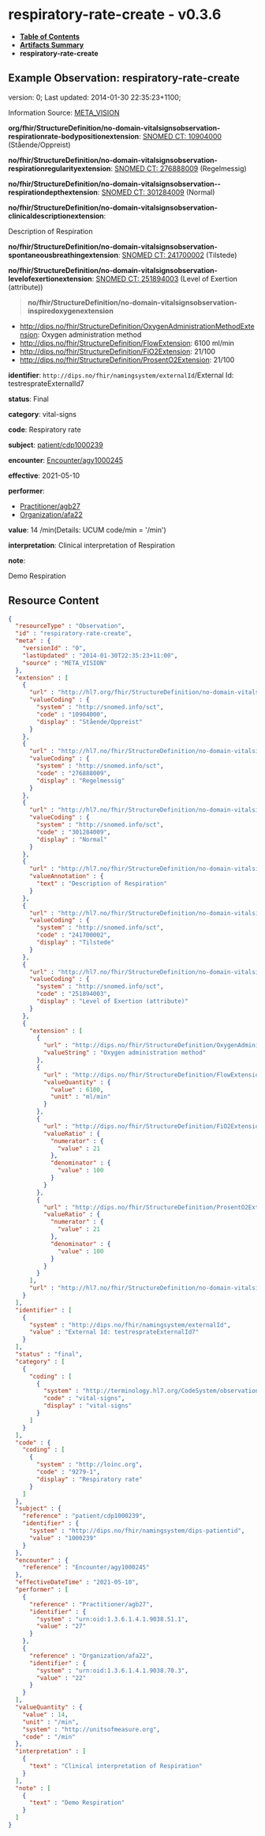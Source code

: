 # respiratory-rate-create - v0.3.6

* [**Table of Contents**](toc.md)
* [**Artifacts Summary**](artifacts.md)
* **respiratory-rate-create**

## Example Observation: respiratory-rate-create

version: 0; Last updated: 2014-01-30 22:35:23+1100; 

Information Source: [META_VISION](https://simplifier.net/resolve?scope=hl7.fhir.no.basis@2.2.2&canonical=http://fhir.org/packages/hl7.fhir.no.basis/META_VISION)

**org/fhir/StructureDefinition/no-domain-vitalsignsobservation-respirationrate-bodypositionextension**: [SNOMED CT: 10904000](http://snomed.info/id/10904000) (Stående/Oppreist)

**no/fhir/StructureDefinition/no-domain-vitalsignsobservation-respirationregularityextension**: [SNOMED CT: 276888009](http://snomed.info/id/276888009) (Regelmessig)

**no/fhir/StructureDefinition/no-domain-vitalsignsobservation--respirationdepthextension**: [SNOMED CT: 301284009](http://snomed.info/id/301284009) (Normal)

**no/fhir/StructureDefinition/no-domain-vitalsignsobservation-clinicaldescriptionextension**: 

> 

Description of Respiration


**no/fhir/StructureDefinition/no-domain-vitalsignsobservation-spontaneousbreathingextension**: [SNOMED CT: 241700002](http://snomed.info/id/241700002) (Tilstede)

**no/fhir/StructureDefinition/no-domain-vitalsignsobservation-levelofexertionextension**: [SNOMED CT: 251894003](http://snomed.info/id/251894003) (Level of Exertion (attribute))

> **no/fhir/StructureDefinition/no-domain-vitalsignsobservation-inspiredoxygenextension**
* http://dips.no/fhir/StructureDefinition/OxygenAdministrationMethodExtension: Oxygen administration method
* http://dips.no/fhir/StructureDefinition/FlowExtension: 6100 ml/min
* http://dips.no/fhir/StructureDefinition/FiO2Extension: 21/100
* http://dips.no/fhir/StructureDefinition/ProsentO2Extension: 21/100

**identifier**: `http://dips.no/fhir/namingsystem/externalId`/External Id: testresprateExternalId7

**status**: Final

**category**: vital-signs

**code**: Respiratory rate

**subject**: [patient/cdp1000239](https://simplifier.net/resolve?scope=hl7.fhir.no.basis@2.2.2&canonical=http://fhir.org/packages/hl7.fhir.no.basis/patient/cdp1000239)

**encounter**: [Encounter/agy1000245](https://simplifier.net/resolve?scope=hl7.fhir.no.basis@2.2.2&canonical=http://fhir.org/packages/hl7.fhir.no.basis/Encounter/agy1000245)

**effective**: 2021-05-10

**performer**: 

* [Practitioner/agb27](https://simplifier.net/resolve?scope=hl7.fhir.no.basis@2.2.2&canonical=http://fhir.org/packages/hl7.fhir.no.basis/Practitioner/agb27)
* [Organization/afa22](https://simplifier.net/resolve?scope=hl7.fhir.no.basis@2.2.2&canonical=http://fhir.org/packages/hl7.fhir.no.basis/Organization/afa22)

**value**: 14 /min(Details: UCUM code/min = '/min')

**interpretation**: Clinical interpretation of Respiration

**note**: 

> 

Demo Respiration




## Resource Content

```json
{
  "resourceType" : "Observation",
  "id" : "respiratory-rate-create",
  "meta" : {
    "versionId" : "0",
    "lastUpdated" : "2014-01-30T22:35:23+11:00",
    "source" : "META_VISION"
  },
  "extension" : [
    {
      "url" : "http://hl7.org/fhir/StructureDefinition/no-domain-vitalsignsobservation-respirationrate-bodypositionextension",
      "valueCoding" : {
        "system" : "http://snomed.info/sct",
        "code" : "10904000",
        "display" : "Stående/Oppreist"
      }
    },
    {
      "url" : "http://hl7.no/fhir/StructureDefinition/no-domain-vitalsignsobservation-respirationregularityextension",
      "valueCoding" : {
        "system" : "http://snomed.info/sct",
        "code" : "276888009",
        "display" : "Regelmessig"
      }
    },
    {
      "url" : "http://hl7.no/fhir/StructureDefinition/no-domain-vitalsignsobservation--respirationdepthextension",
      "valueCoding" : {
        "system" : "http://snomed.info/sct",
        "code" : "301284009",
        "display" : "Normal"
      }
    },
    {
      "url" : "http://hl7.no/fhir/StructureDefinition/no-domain-vitalsignsobservation-clinicaldescriptionextension",
      "valueAnnotation" : {
        "text" : "Description of Respiration"
      }
    },
    {
      "url" : "http://hl7.no/fhir/StructureDefinition/no-domain-vitalsignsobservation-spontaneousbreathingextension",
      "valueCoding" : {
        "system" : "http://snomed.info/sct",
        "code" : "241700002",
        "display" : "Tilstede"
      }
    },
    {
      "url" : "http://hl7.no/fhir/StructureDefinition/no-domain-vitalsignsobservation-levelofexertionextension",
      "valueCoding" : {
        "system" : "http://snomed.info/sct",
        "code" : "251894003",
        "display" : "Level of Exertion (attribute)"
      }
    },
    {
      "extension" : [
        {
          "url" : "http://dips.no/fhir/StructureDefinition/OxygenAdministrationMethodExtension",
          "valueString" : "Oxygen administration method"
        },
        {
          "url" : "http://dips.no/fhir/StructureDefinition/FlowExtension",
          "valueQuantity" : {
            "value" : 6100,
            "unit" : "ml/min"
          }
        },
        {
          "url" : "http://dips.no/fhir/StructureDefinition/FiO2Extension",
          "valueRatio" : {
            "numerator" : {
              "value" : 21
            },
            "denominator" : {
              "value" : 100
            }
          }
        },
        {
          "url" : "http://dips.no/fhir/StructureDefinition/ProsentO2Extension",
          "valueRatio" : {
            "numerator" : {
              "value" : 21
            },
            "denominator" : {
              "value" : 100
            }
          }
        }
      ],
      "url" : "http://hl7.no/fhir/StructureDefinition/no-domain-vitalsignsobservation-inspiredoxygenextension"
    }
  ],
  "identifier" : [
    {
      "system" : "http://dips.no/fhir/namingsystem/externalId",
      "value" : "External Id: testresprateExternalId7"
    }
  ],
  "status" : "final",
  "category" : [
    {
      "coding" : [
        {
          "system" : "http://terminology.hl7.org/CodeSystem/observation-category",
          "code" : "vital-signs",
          "display" : "vital-signs"
        }
      ]
    }
  ],
  "code" : {
    "coding" : [
      {
        "system" : "http://loinc.org",
        "code" : "9279-1",
        "display" : "Respiratory rate"
      }
    ]
  },
  "subject" : {
    "reference" : "patient/cdp1000239",
    "identifier" : {
      "system" : "http://dips.no/fhir/namingsystem/dips-patientid",
      "value" : "1000239"
    }
  },
  "encounter" : {
    "reference" : "Encounter/agy1000245"
  },
  "effectiveDateTime" : "2021-05-10",
  "performer" : [
    {
      "reference" : "Practitioner/agb27",
      "identifier" : {
        "system" : "urn:oid:1.3.6.1.4.1.9038.51.1",
        "value" : "27"
      }
    },
    {
      "reference" : "Organization/afa22",
      "identifier" : {
        "system" : "urn:oid:1.3.6.1.4.1.9038.70.3",
        "value" : "22"
      }
    }
  ],
  "valueQuantity" : {
    "value" : 14,
    "unit" : "/min",
    "system" : "http://unitsofmeasure.org",
    "code" : "/min"
  },
  "interpretation" : [
    {
      "text" : "Clinical interpretation of Respiration"
    }
  ],
  "note" : [
    {
      "text" : "Demo Respiration"
    }
  ]
}

```
